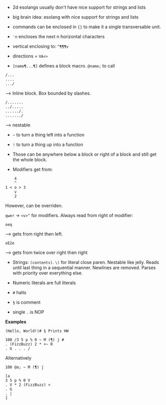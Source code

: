 - 2d esolangs usually don't have nice support for strings and lists
- big brain idea: esolang with nice support for strings and lists

- commands can be enclosed in `{}` to make it a single transversable unit. 
- `'n` encloses the next n horizontal characters
- vertical enclosing to: `^¶¶¶v`
- directions = `VA<>`
- `[name¶...¶]` defines a block macro. `@name;` to call

```
/...
....
.../
```

 --> Inline block. Box bounded by slashes.

```
/.......
../.....
....../.
......./
``` 
--> nestable

- `~` to turn a thing left into a function
- `!` to turn a thing up into a function
- Those can be anywhere below a block or right of a block and still get the whole block. 

- Modifiers get from:

```
    4
    ^
1 < o > 3
    v
    2
```

However, can be overriden. 

`qwer` -> `<v>^` for modifiers. Always read from right of modifier:

```
oeq
```

--> gets from right then left. 

```
oE2e
```

--> gets from twice over right then right

- Strings: `(contents)`. `\)` for literal close paren. Nestable like jelly. Reads until last thing in a sequential manner. Newlines are removed. Parses with priority over everything else. 

- Numeric literals are full literals

- `#` halts

- `§` is comment

- single `.` is NOP

**Examples**

```
(Hello, World!)# § Prints HW
```

```
100 /3 5 p % 0 ~ M (¶) j #
. (FizzBuzz) 2 * +~ R 
. G . . . /
```

Alternatively

```
100 @a; ~ M (¶) j

[a
3 5 p % 0 V
. V * 2 (FizzBuzz) <
. G
. |
]